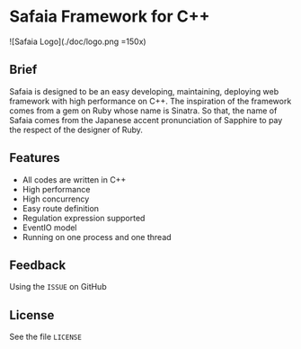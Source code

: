 # Safaia Framework for C++
![Safaia Logo](./doc/logo.png =150x)

## Brief
Safaia is designed to be an easy developing, maintaining, deploying web framework with high performance on C++. The inspiration of the framework comes from a gem on Ruby whose name is Sinatra. So that, the name of Safaia comes from the Japanese accent pronunciation of Sapphire to pay the respect of the designer of Ruby.

## Features
- All codes are written in C++
- High performance
- High concurrency
- Easy route definition
- Regulation expression supported
- EventIO model
- Running on one process and one thread

## Feedback
Using the `ISSUE` on GitHub


## License
See the file `LICENSE`